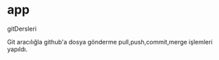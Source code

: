 # app
gitDersleri



Git aracılığla github'a dosya gönderme pull,push,commit,merge işlemleri yapıldı.
